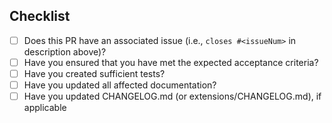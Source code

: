 
## Checklist

- [ ] Does this PR have an associated issue (i.e., `closes #<issueNum>` in description above)?
- [ ] Have you ensured that you have met the expected acceptance criteria?
- [ ] Have you created sufficient tests?
- [ ] Have you updated all affected documentation?
- [ ] Have you updated CHANGELOG.md (or extensions/CHANGELOG.md), if applicable
